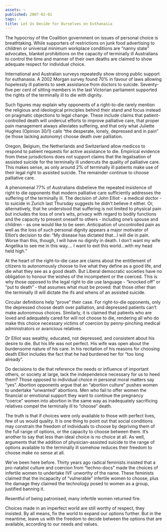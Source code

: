 ```yaml
---
assets: ~
published: 2007-02-01
tags: ~
title: Let Us Decide for Ourselves on Euthanasia
---
```

The hypocrisy of the Coalition government on issues of personal choice
is breathtaking. While supporters of restrictions on junk food
advertising to children or universal minimum workplace conditions are
“nanny state” advocates, blanket prohibitions on the capacity of
terminally ill Australians to control the time and manner of their own
deaths are claimed to show adequate respect for individual choice.

International and Australian surveys repeatedly show strong public
support for euthanasia. A 2002 Morgan survey found 70% in favour of laws
allowing hopelessly ill patients to seek assistance from doctors to
suicide. Seventy-five per cent of sitting members in the last Victorian
parliament supported the rights of the terminally ill to die with
dignity.

Such figures may explain why opponents of a right-to-die rarely mention
the religious and ideological principles behind their stand and focus
instead on pragmatic objections to legal change. These include claims
that patient-controlled death will undercut efforts to improve
palliative care, that proper pain management always alleviates
suffering, and that only what Juliette Hughes (Opinion 30/1) calls “the
desperate, lonely, depressed and in pain” (ie those lacking autonomy)
choose death over palliation.

Oregon, Belgium, the Netherlands and Switzerland allow medicos to
respond to patient requests for active assistance to die. Empirical
evidence from these jurisdictions does not support claims that the
legalisation of assisted suicide for the terminally ill undercuts the
quality of palliative care. This makes sense, as only around 2% of
terminally ill patients make use of their legal right to assisted
suicide. The remainder continue to choose palliative care.

A phenomenal 77% of Australians disbelieve the repeated insistence of
right to die opponents that modern palliative care sufficiently
addresses the suffering of the terminally ill. The decision of John
Elliot - a medical doctor - to suicide in Zurich last Thursday suggests
he didn’t believe it either. Or, alternatively, that he understood that
suffering is not limited to physical pain but includes the loss of one’s
wits, privacy with regard to bodily functions and the capacity to
present oneself to others - including one’s spouse and children - as one
would like to be seen. Anticipation of uncontrolled pain as well as the
loss of such personal dignity appears a major motivator of Elliot’s
decision to die: “My disease has dictated that…I will die in pain. Worse
than this, though, I will have no dignity in death. I don’t want my wife
Angelika to see me in this way…. I want to exit this world…with my head
held high.”

At the heart of the right-to-die case are claims about the entitlement
of citizens to autonomously choose to live what they define as a good
life, and die what they see as a good death. But Liberal democratic
societies have no obligation to honour the wishes of the incompetent or
the coerced. This is why those opposed to the legal right to die use
language - “knocked off” or “put to death” - that assumes what must be
proved: that those other than the terminally ill will dictate the ifs
and whens of an assisted suicide.

Circular definitions help “prove” their case. For right-to-die
opponents, only the depressed choose death over palliation, and
depressed patients can’t make autonomous choices. Similarly, it is
claimed that patients who are loved and adequately cared for will not
choose to die, rendering all who do make this choice necessary victims
of coercion by penny-pinching medical administrators or avaricious
relatives.

Dr Elliot was wealthy, educated, not depressed, and consistent about his
desire to die. But his life was not perfect. His wife was open about the
burdensome nature of his care. In his recitation of his reasons for
choosing death Elliot includes the fact that he had burdened her for
“too long already”.

Do decisions to die that reference the needs or influence of important
others, or society at large, lack the independence necessary for us to
heed them? Those opposed to individual choice in personal moral matters
say “yes”. Abortion opponents argue that an “abortion culture” pushes
women to undertake “unwanted” abortions. Men who fail to offer women the
financial or emotional support they want to continue the pregnancy
“coerce” women into abortion in the same way as inadequately sacrificing
relatives compel the terminally ill to “choose” death.

The truth is that if choices were only available to those with perfect
lives, few of us would quality. It is one thing to point out that social
conditions may constrain the freedom of individuals to choose by
depriving them of the full range of options, or the capacity to choose
between them. It’s another to say that less than ideal choice is no
choice at all. As well, arguments that the addition of
physician-assisted suicide to the range of options available to the
terminally ill somehow reduces their freedom to choose make no sense at
all.

We’ve been here before. Thirty years ago radical feminists insisted that
a pro-natalist culture and coercion from “techno-docs” made the choices
of infertile women to undertake IVF unworthy of the name. These
feminists claimed that the incapacity of “vulnerable” infertile women to
choose, plus the damage they claimed the technology posed to women as a
group, justified banning it.

Resentful of being patronised, many infertile women returned fire.

Choices made in an imperfect world are still worthy of respect, they
insisted. By all means, fix the world to expand our options further. But
in the meantime, leave us with the freedom to decide between the options
that are available, according to our needs and values.